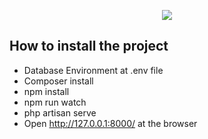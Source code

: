 <p align="center"><img src="https://cdn-images-1.medium.com/max/1200/0*iBvb3FQRnC4Xdyv4.jpg"></p>

## How to install the project

- Database Environment at .env file
- Composer install
- npm install
- npm run watch
- php artisan serve
- Open http://127.0.0.1:8000/ at the browser
